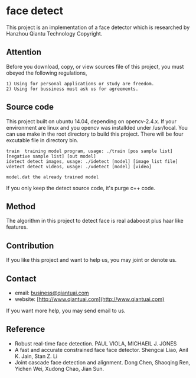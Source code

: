 # face detect 
This project is an implementation of a face detector which is researched by Hanzhou Qiantu Technology Copyright.

## Attention
Before you download, copy, or view sources file of this project, you must obeyed the following regulations,

    1) Using for personal applications or study are freedom.
    2) Using for bussiness must ask us for agreements.

## Source code
This project built on ubuntu 14.04, depending on opencv-2.4.x. If your environment are linux and you opencv was
installded under /usr/local. You can use make in the root directory to build this project. There will be four excutable
file in directory bin.

    train  training model program, usage: ./train [pos sample list] [negative sample list] [out model]
    idetect detect images, usage: ./idetect [model] [image list file]
    vdetect detect videos, usage: ./vdetect [model] [video]

    model.dat the already trained model
If you only keep the detect source code, it's purge c++ code.

## Method
The algorithm in this project to detect face is real adaboost plus haar like features.

## Contribution
If you like this project and want to help us, you may joint or denote us.

## Contact 
* email: <business@qiantuai.com>
* website: [http://www.qiantuai.com](http://www.qiantuai.com)

If you want more help, you may send email to us. 

## Reference 
* Robust real-time face detection. PAUL VIOLA, MICHAEIL J. JONES
* A fast and accurate constrained face face detector. Shengcai Liao, Anil K. Jain, Stan Z. Li 
* Joint cascade face detection and alignment. Dong Chen, Shaoqing Ren, Yichen Wei, Xudong Chao, Jian Sun.

